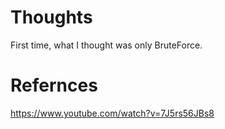 # Thoughts

First time, what I thought was only BruteForce.

# Refernces

https://www.youtube.com/watch?v=7J5rs56JBs8

